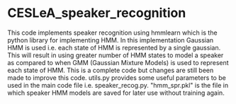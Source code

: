 # CESLeA_speaker_recognition
This code implements speaker recognition using hmmlearn which is the python library for implementing HMM. In this implementation Gaussian HMM is used i.e. each state of HMM is represented by a single gaussian. This will result in using greater number of HMM states to model a speaker as compared to when GMM (Gaussian Mixture Models) is used to represent each state of HMM. 
This is a complete code but changes are still been made to improve this code.
utils.py provides some useful parameters to be used in the  main code file i.e. speaker_recog.py.
"hmm_spr.pkl" is the file in which speaker HMM models are saved for later use without training again.

